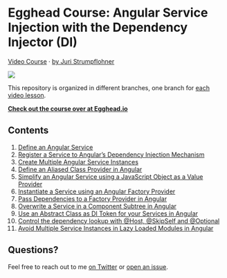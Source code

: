 # Egghead Course: Angular Service Injection with the Dependency Injector (DI)

[Video Course](https://egghead.io/courses/angular-service-injection-with-the-dependency-injector-di) · [by Juri Strumpflohner](https://twitter.com/juristr)

<a href="https://egghead.io/courses/angular-service-injection-with-the-dependency-injector-di"><img src="https://d2eip9sf3oo6c2.cloudfront.net/series/square_covers/000/000/189/full/EGH_AngularServicesDI-2.png" style="max-width:200px" /></a>

This repository is organized in different branches, one branch for [each video lesson](https://egghead.io/courses/angular-service-injection-with-the-dependency-injector-di).

[**Check out the course over at Egghead.io**](https://egghead.io/courses/angular-service-injection-with-the-dependency-injector-di)

## Contents

1.  [Define an Angular Service](https://github.com/juristr/egghead-learn-services-and-di/tree/define-a-service)
1.  [Register a Service to Angular’s Dependency Injection Mechanism](https://github.com/juristr/egghead-learn-services-and-di/tree/register-service-di)
1.  [Create Multiple Angular Service Instances](https://egghead.io/lessons/angular-create-multiple-angular-service-instances)
1.  [Define an Aliased Class Provider in Angular](https://github.com/juristr/egghead-learn-services-and-di/tree/service-aliasing)
1.  [Simplify an Angular Service using a JavaScript Object as a Value Provider](https://github.com/juristr/egghead-learn-services-and-di/tree/value-providers)
1.  [Instantiate a Service using an Angular Factory Provider](https://github.com/juristr/egghead-learn-services-and-di/tree/factory-providers)
1.  [Pass Dependencies to a Factory Provider in Angular](https://github.com/juristr/egghead-learn-services-and-di/tree/factory-providers-with-deps)
1.  [Overwrite a Service in a Component Subtree in Angular](https://github.com/juristr/egghead-learn-services-and-di/tree/service-overwriting)
1.  [Use an Abstract Class as DI Token for your Services in Angular](https://github.com/juristr/egghead-learn-services-and-di/tree/abstract-class-token)
1.  [Control the dependency lookup with @Host, @SkipSelf and @Optional](https://github.com/juristr/egghead-learn-services-and-di/tree/host-and-optional)
1.  [Avoid Multiple Service Instances in Lazy Loaded Modules in Angular](https://github.com/juristr/egghead-learn-services-and-di/tree/module-with-providers-lazy-routes)

## Questions?

Feel free to reach out to me [on Twitter](https://twitter.com/juristr) or [open an issue](https://github.com/juristr/egghead-learn-services-and-di/issues).
